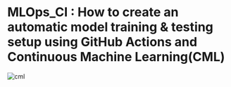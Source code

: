 # MLOps_CI : How to create an automatic model training & testing setup using GitHub Actions and Continuous Machine Learning(CML)
![cml](https://github.com/GDIATTA/MLOps_CI-CD_Wine/assets/147615966/7831200b-c578-4c0c-b44b-5ef481751a18)
